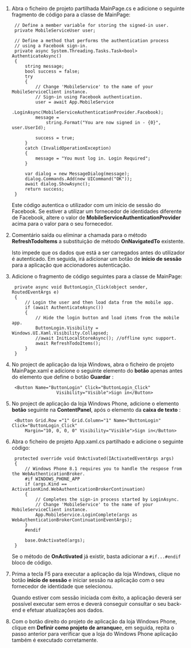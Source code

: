 
1. Abra o ficheiro de projeto partilhada MainPage.cs e adicione o seguinte fragmento de código para a classe de MainPage:
    
        // Define a member variable for storing the signed-in user. 
        private MobileServiceUser user;

        // Define a method that performs the authentication process
        // using a Facebook sign-in. 
        private async System.Threading.Tasks.Task<bool> AuthenticateAsync()
        {
            string message;
            bool success = false;
            try
            {
                // Change 'MobileService' to the name of your MobileServiceClient instance.
                // Sign-in using Facebook authentication.
                user = await App.MobileService
                    .LoginAsync(MobileServiceAuthenticationProvider.Facebook);
                message =
                    string.Format("You are now signed in - {0}", user.UserId);

                success = true;
            }
            catch (InvalidOperationException)
            {
                message = "You must log in. Login Required";
            }

            var dialog = new MessageDialog(message);
            dialog.Commands.Add(new UICommand("OK"));
            await dialog.ShowAsync();
            return success;
        }

    Este código autentica o utilizador com um início de sessão do Facebook. Se estiver a utilizar um fornecedor de identidades diferente de Facebook, altere o valor de **MobileServiceAuthenticationProvider** acima para o valor para o seu fornecedor.

3. Comentário saída ou eliminar a chamada para o método **RefreshTodoItems** a substituição de método **OnNavigatedTo** existente.

    Isto impede que os dados que está a ser carregados antes do utilizador é autenticado. Em seguida, irá adicionar um botão de **início de sessão** para a aplicação que accionadores autenticação.

4. Adicione o fragmento de código seguintes para a classe de MainPage:

        private async void ButtonLogin_Click(object sender, RoutedEventArgs e)
        {
            // Login the user and then load data from the mobile app.
            if (await AuthenticateAsync())
            {
                // Hide the login button and load items from the mobile app.
                ButtonLogin.Visibility = Windows.UI.Xaml.Visibility.Collapsed;
                //await InitLocalStoreAsync(); //offline sync support.
                await RefreshTodoItems();
            }
        }
        
5. No project de aplicação da loja Windows, abra o ficheiro de projeto MainPage.xaml e adicione o seguinte elemento do **botão** apenas antes do elemento que define o botão **Guardar** :

        <Button Name="ButtonLogin" Click="ButtonLogin_Click" 
                        Visibility="Visible">Sign in</Button>

6. No project de aplicação da loja Windows Phone, adicione o elemento **botão** seguinte na **ContentPanel**, após o elemento da **caixa de texto** :

        <Button Grid.Row ="1" Grid.Column="1" Name="ButtonLogin" Click="ButtonLogin_Click" 
            Margin="10, 0, 0, 0" Visibility="Visible">Sign in</Button>

8. Abra o ficheiro de projeto App.xaml.cs partilhado e adicione o seguinte código:

        protected override void OnActivated(IActivatedEventArgs args)
        {
            // Windows Phone 8.1 requires you to handle the respose from the WebAuthenticationBroker.
            #if WINDOWS_PHONE_APP
            if (args.Kind == ActivationKind.WebAuthenticationBrokerContinuation)
            {
                // Completes the sign-in process started by LoginAsync.
                // Change 'MobileService' to the name of your MobileServiceClient instance. 
                App.MobileService.LoginComplete(args as WebAuthenticationBrokerContinuationEventArgs);
            }
            #endif

            base.OnActivated(args);
        }

    Se o método de **OnActivated** já existir, basta adicionar a `#if...#endif` bloco de código.

9. Prima a tecla F5 para executar a aplicação da loja Windows, clique no botão **início de sessão** e iniciar sessão na aplicação com o seu fornecedor de identidade que selecionou. 

    Quando estiver com sessão iniciada com êxito, a aplicação deverá ser possível executar sem erros e deverá conseguir consultar o seu back-end e efetuar atualizações aos dados.

10. Com o botão direito do projeto de aplicação da loja Windows Phone, clique em **Definir como projeto de arranque**e, em seguida, repita o passo anterior para verificar que a loja do Windows Phone aplicação também é executado corretamente.  

 